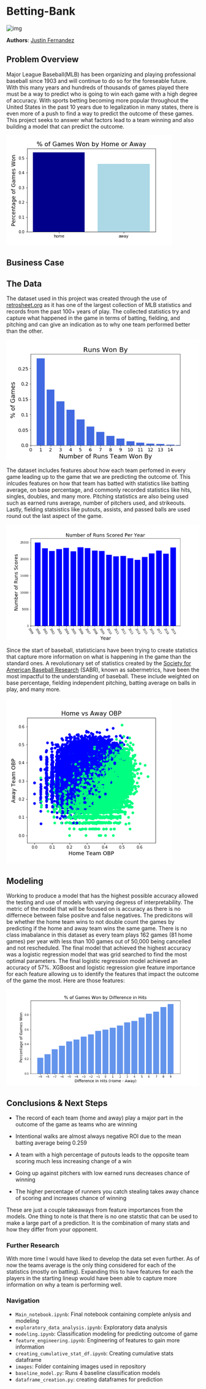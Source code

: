 # Betting-Bank

![img](./images/stadium.jpg)

**Authors**: [Justin Fernandez](mailto:justin_miguel_fernandez@gmail.com)


## Problem Overview
Major League Baseball(MLB) has been organizing and playing professional baseball since 1903 and will continue to do so for the foreseable future. With this many years and hundreds of thousands of games played there must be a way to predict who is going to win each game with a high degree of accuracy. With sports betting becoming more popular throughout the United States in the past 10 years due to legalization in many states, there is even more of a push to find a way to predict the outcome of these games. This project seeks to answer what factors lead to a team winning and also building a model that can predict the outcome.

![img](./images/home_vs_away.png)

## Business Case


## The Data
The dataset used in this project was created through the use of [retrosheet.org](https://www.retrosheet.org/) as it has one of the largest collection of MLB statistics and records from the past 100+ years of play. The collected statistics try and capture what happened in the game in terms of batting, fielding, and pitching and can give an indication as to why one team performed better than the other.

![img](./images/num_runs_won_by.png)

The dataset includes features about how each team perfomed in every game leading up to the game that we are predicting the outcome of. This inlcudes features on how that team has batted with statistics like batting average, on base percentage, and commonly recorded statistics like hits, singles, doubles, and many more. Pitching statistics are also being used such as earned runs average, number of pitchers used, and strikeouts. Lastly, fielding statsistics like putouts, assists, and passed balls are used round out the last aspect of the game.

![img](./images/runs_per_year.png)

Since the start of baseball, statisticians have been trying to create statistics that capture more information on what is happening in the game than the standard ones. A revolutionary set of statistics created by the [Society for American Baseball Research](https://sabr.org/sabermetrics) (SABR), known as sabermetrics, have been the most impactful to the understanding of baseball. These include weighted on base percentage, fielding independent pitching, batting average on balls in play, and many more.

![img](./images/obp_diff.png)

## Modeling
Working to produce a model that has the highest possible accuracy allowed the testing and use of models with varying degress of interpretability. The metric of the model that will be focused on is accuracy as there is no differnece between false positve and false negatives. The predicitons will be whether the home team wins to not double count the games by predicting if the home and away team wins the same game. There is no class imabalance in this dataset as every team plays 162 games (81 home games) per year with less than 100 games out of 50,000 being cancelled and not rescheduled. The final model that achieved the highest accuracy was a logistic regression model that was grid searched to find the most optimal parameters. The final logistic regression model achieved an accuracy of 57%. XGBoost and logistic regression give feature importance for each feature allowing us to identify the features that impact the outcome of the game the most. Here are those features:

![img](./images/hit_diff.png)

## Conclusions & Next Steps
- The record of each team (home and away) play a major part in the outcome of the game as teams who are winning
	
- Intentional walks are almost always negative ROI due to the mean batting average being 0.259
	
- A team with a high percentage of putouts leads to the opposite team scoring much less increasing change of a win
	
- Going up against pitchers with low earned runs decreases chance of winning
	
- The higher percentage of runners you catch stealing takes away chance of scoring and increases chance of winning

These are just a couple takeaways from feature importances from the models. One thing to note is that there is no one statstic that can be used to make a large part of a prediction. It is the combination of many stats and how they differ from your opponent.

### Further Research
With more time I would have liked to develop the data set even further. As of now the teams average is the only thing considered for each of the statistics (mostly on batting). Expanding this to have features for each the players in the starting lineup would have been able to capture more information on why a team is performing well.

 

### Navigation
- `Main_notebook.ipynb`: Final notebook containing complete anlysis and modeling
- `exploratory_data_analysis.ipynb`: Exploratory data analysis
- `modeling.ipynb`: Classification modeling for predicting outcome of game
- `feature_engineering.ipynb`: Engineering of features to gain more information
- `creating_cumulative_stat_df.ipynb`: Creating cumulative stats dataframe
- `images`: Folder containing images used in repository
- `baseline_model.py`: Runs 4 baseline classification models
- `dataframe_creation.py`: creating dataframes for prediction